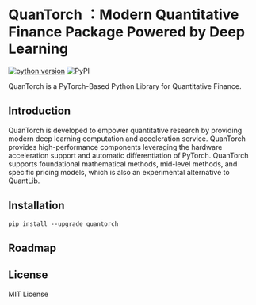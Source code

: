 # QuanTorch ：Modern Quantitative Finance Package Powered by Deep Learning


[![python version](https://img.shields.io/badge/python-3.9+-brightgreen.svg)](https://github.com/jialuechen)
![PyPI](https://img.shields.io/pypi/v/0.0.1)

QuanTorch is a PyTorch-Based Python Library for Quantitative Finance.

## Introduction
QuanTorch is developed to empower quantitative research by providing modern deep learning computation and acceleration service. QuanTorch provides high-performance components leveraging the hardware acceleration support and automatic differentiation of PyTorch. QuanTorch supports foundational mathematical methods, mid-level methods, and specific pricing models, which is also an experimental alternative to QuantLib.

## Installation
```
pip install --upgrade quantorch
```

## Roadmap

## License

MIT License